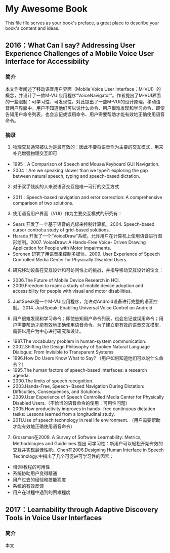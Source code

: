 # My Awesome Book

This file file serves as your book's preface, a great place to describe your book's content and ideas.

## 2016：What Can I say? Addressing User Experience Challenges of a Mobile Voice User Interface for Accessibility

### 简介
本文作者阐述了移动语音用户界面（Mobile Voice User Interface：M-VUI）的概念，并设计了一款M-VUI应用程序“VoiceNavigator”。作者提出了M-VUI界面的一些限制：可学习性、可发现性。对此提出了一些M-VUI的设计原理。移动语音用户界面中，用户不知道他们可以说什么命令、用户很难发现和学习命令、即使告知用户命令列表，也会忘记或误用命令、用户需要帮助才能有效地正确使用语音命令。

### 摘录
1. 物理交互通常被认为是最有效的：因此不要将语音作为主要的交互模式，用来补充增强物理交互即可
  * 1995：A Comparison of Speech and Mouse/Keyboard GUI Navigation.
  * 2004：Are we speaking slower than we type?: exploring the gap between natural speech, typing and speech-based dictation.
  
2. 对于双手残疾的人来说语音交互是唯一可行的交互方式
  * 2011：Speech-based navigation and error correction: A comprehensive comparison of two solutions.
  
3. 使用语音用户界面（VUI）作为主要交互模式的研究有：
  * Sears 开发了一个基于语音的光标来控制计算机。2004. Speech-based cursor control:a study of grid-based solutions.
  * Harada 开发了一个“VoiceDraw”系统，允许用户在计算机上使用语音进行图形绘制。2007. VoiceDraw: A Hands-Free Voice- Driven Drawing Application for People with Motor Impairments.
  * Soronen 研究了用语音来控制多媒体。2009. User Experience of Speech Controlled Media Center for Physically Disabled Users.

4. 研究移动设备在交互设计和可访问性上的挑战，并指导移动交互设计的论文：
  * 2006.The Future of Mobile Device Research in HCI.
  * 2009.Freedom to roam: a study of mobile device adoption and accessibility for people with visual and motor disabilities. 
  
5. JustSpeak是一个M-VUI应用程序，允许对Android设备进行完整的语音控制。 2014. JustSpeak: Enabling Universal Voice Control on Android.

6. 用户很难发现和学习命令；即使告知用户命令列表，也会忘记或误用命令；用户需要帮助才能有效地正确使用语音命令。为了建立更有效的语音交互模型，需要以用户为中心进行研究和设计。
  *  1987.The vocabulary problem in human-system communication.
  *  2002.Shifting the Design Philosophy of Spoken Natural Language Dialogue: From Invisible to Transparent Systems
  *  1996.How Do Users Know What to Say?  （用户如何知道他们可以说什么命令？）
  *  1995.The human factors of speech-based interfaces: a research agenda. 
  *  2000.The limits of speech recognition.
  *  2003.Hands-Free, Speech- Based Navigation During Dictation: Difficulties, Consequences, and Solutions.
  *  2009.User Experience of Speech Controlled Media Center for Physically Disabled Users.（不恰当的语音命令的使用：可用性问题）
  *  2005.How productivity improves in hands- free continuous dictation tasks: Lessons learned from a longitudinal study. 
  *  2011.Use of speech technology in real life environment. （用户需要帮助才能有效地正确使用语音命令）

7. Grossman在2009. A Survey of Software Learnability: Metrics, Methodologies and Guidelines.提出 可学习性：新用户可以轻松开始有效的交互并实现最佳性能。Chen在2006.Designing Human Interface in Speech Technology.中指出了几个可促进可学习性的因素：
  *  培训/教程的可用性
  *  系统协助用户变得精通
  *  用户过去的经验和技能程度  
  *  系统的有效反馈
  *  用户在过程中遇到的困难程度

## 2017：Learnability through Adaptive Discovery Tools in Voice User Interfaces

### 简介
本文